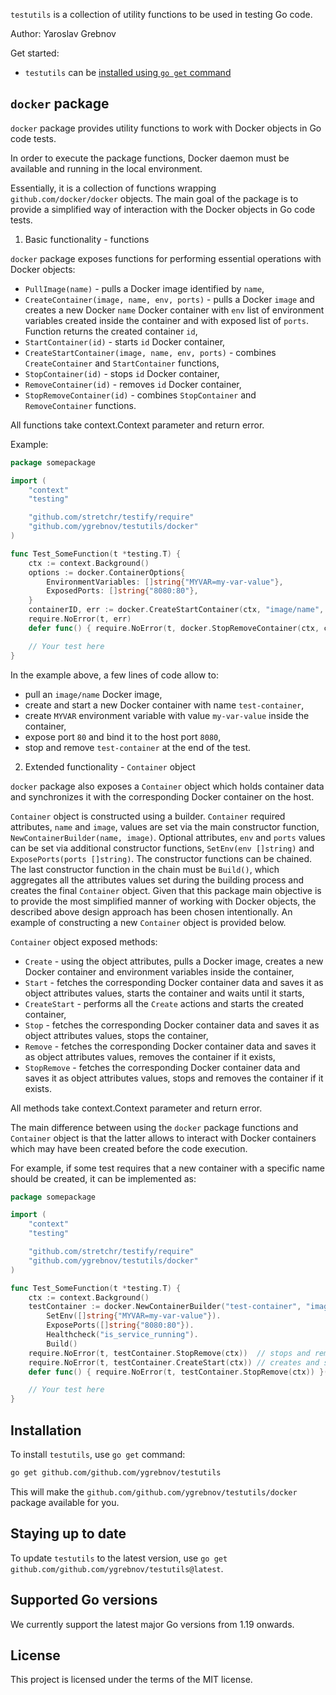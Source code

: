 `testutils` is a collection of utility functions to be used in testing Go code. 

Author: Yaroslav Grebnov

Get started:

* `testutils` can be [installed using `go get` command](#installation)


`docker` package
----------------

`docker` package provides utility functions to work with Docker objects in Go code tests. 

In order to execute the package functions, Docker daemon must be available and running in the local environment. 

Essentially, it is a collection of functions wrapping `github.com/docker/docker` objects. The main goal of the package is to provide a simplified way of interaction with the Docker objects in Go code tests. 

1. Basic functionality - functions

`docker` package exposes functions for performing essential operations with Docker objects:

* `PullImage(name)` - pulls a Docker image identified by `name`,
* `CreateContainer(image, name, env, ports)` - pulls a Docker `image` and creates a new Docker `name` Docker container with `env` list of environment variables created inside the container and with exposed list of `ports`. Function returns the created container `id`,
* `StartContainer(id)` - starts `id` Docker container,
* `CreateStartContainer(image, name, env, ports)` - combines `CreateContainer` and `StartContainer` functions,
* `StopContainer(id)` - stops `id` Docker container,
* `RemoveContainer(id)` - removes `id` Docker container,
* `StopRemoveContainer(id)` - combines `StopContainer` and `RemoveContainer` functions.

All functions take context.Context parameter and return error.

Example:

```go
package somepackage

import (
    "context"
    "testing"

    "github.com/stretchr/testify/require"
    "github.com/ygrebnov/testutils/docker"
)

func Test_SomeFunction(t *testing.T) {
    ctx := context.Background()
	options := docker.ContainerOptions{
		EnvironmentVariables: []string{"MYVAR=my-var-value"}, 
		ExposedPorts: []string{"8080:80"},
	}
    containerID, err := docker.CreateStartContainer(ctx, "image/name", "test-container", options)
    require.NoError(t, err)
    defer func() { require.NoError(t, docker.StopRemoveContainer(ctx, containerID)) }()

    // Your test here
}
```

In the example above, a few lines of code allow to:

* pull an `image/name` Docker image, 
* create and start a new Docker container with name `test-container`, 
* create `MYVAR` environment variable with value `my-var-value` inside the container,
* expose port `80` and bind it to the host port `8080`,
* stop and remove `test-container` at the end of the test.

2. Extended functionality - `Container` object

`docker` package also exposes a `Container` object which holds container data and synchronizes it with the corresponding Docker container on the host.

`Container` object is constructed using a builder. `Container` required attributes, `name` and `image`, values are set via the main constructor function, `NewContainerBuilder(name, image)`. Optional attributes, `env` and `ports` values can be set via additional constructor functions, `SetEnv(env []string)` and `ExposePorts(ports []string)`. The constructor functions can be chained. The last constructor function in the chain must be `Build()`, which aggregates all the attributes values set during the building process and creates the final `Container` object. Given that this package main objective is to provide the most simplified manner of working with Docker objects, the described above design approach has been chosen intentionally. An example of constructing a new `Container` object is provided below.

`Container` object exposed methods:

* `Create` - using the object attributes, pulls a Docker image, creates a new Docker container and environment variables inside the container,
* `Start` - fetches the corresponding Docker container data and saves it as object attributes values, starts the container and waits until it starts,
* `CreateStart` - performs all the `Create` actions and starts the created container,
* `Stop` - fetches the corresponding Docker container data and saves it as object attributes values, stops the container,
* `Remove` - fetches the corresponding Docker container data and saves it as object attributes values, removes the container if it exists,
* `StopRemove` - fetches the corresponding Docker container data and saves it as object attributes values, stops and removes the container if it exists.

All methods take context.Context parameter and return error.

The main difference between using the `docker` package functions and `Container` object is that the latter allows to interact with Docker containers which may have been created before the code execution.

For example, if some test requires that a new container with a specific name should be created, it can be implemented as:

```go
package somepackage

import (
	"context"
	"testing"

	"github.com/stretchr/testify/require"
	"github.com/ygrebnov/testutils/docker"
)

func Test_SomeFunction(t *testing.T) {
	ctx := context.Background()
	testContainer := docker.NewContainerBuilder("test-container", "image/name").
		SetEnv([]string{"MYVAR=my-var-value"}).
		ExposePorts([]string{"8080:80"}).
		Healthcheck("is_service_running").
		Build()
	require.NoError(t, testContainer.StopRemove(ctx))  // stops and removes "test-container" Docker container if it exists on host
	require.NoError(t, testContainer.CreateStart(ctx)) // creates and starts a new "test-container" Docker container on host
	defer func() { require.NoError(t, testContainer.StopRemove(ctx)) }() // stops and removes "test-container" Docker container at the end of the test

	// Your test here
}
```


Installation
------------

To install `testutils`, use `go get` command:

```sh
go get github.com/github.com/ygrebnov/testutils
```

This will make the `github.com/github.com/ygrebnov/testutils/docker` package available for you.


Staying up to date
------------------

To update `testutils` to the latest version, use `go get github.com/github.com/ygrebnov/testutils@latest`.


Supported Go versions
---------------------

We currently support the latest major Go versions from 1.19 onwards.


License
-------

This project is licensed under the terms of the MIT license.